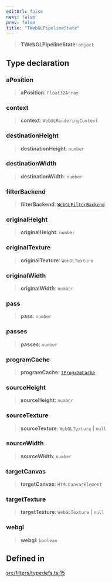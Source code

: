 ```yaml
---
editUrl: false
next: false
prev: false
title: "TWebGLPipelineState"
---
```


> **TWebGLPipelineState**: `object`

## Type declaration

### aPosition

> **aPosition**: `Float32Array`

### context

> **context**: `WebGLRenderingContext`

### destinationHeight

> **destinationHeight**: `number`

### destinationWidth

> **destinationWidth**: `number`

### filterBackend

> **filterBackend**: [`WebGLFilterBackend`](/api/classes/webglfilterbackend/)

### originalHeight

> **originalHeight**: `number`

### originalTexture

> **originalTexture**: `WebGLTexture`

### originalWidth

> **originalWidth**: `number`

### pass

> **pass**: `number`

### passes

> **passes**: `number`

### programCache

> **programCache**: [`TProgramCache`](/api/type-aliases/tprogramcache/)

### sourceHeight

> **sourceHeight**: `number`

### sourceTexture

> **sourceTexture**: `WebGLTexture` \| `null`

### sourceWidth

> **sourceWidth**: `number`

### targetCanvas

> **targetCanvas**: `HTMLCanvasElement`

### targetTexture

> **targetTexture**: `WebGLTexture` \| `null`

### webgl

> **webgl**: `boolean`

## Defined in

[src/filters/typedefs.ts:15](https://github.com/fabricjs/fabric.js/blob/5c1240d8b4662e45868dd33f385f941de21c8e9c/src/filters/typedefs.ts#L15)
